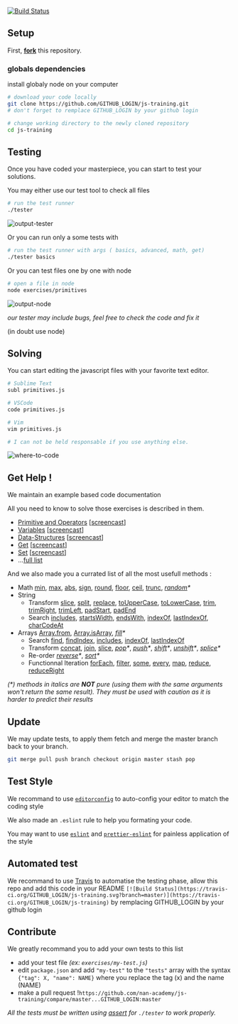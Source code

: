 [![Build Status](https://travis-ci.org/victorleduc/js-training.svg?branch=master)](https://travis-ci.org/nan-academy/js-training)
## Setup
First, [**fork**](https://github.com/nan-academy/js-training/fork?fragment=1) this repository.
### globals dependencies
install globaly node on your computer

```sh
# download your code locally
git clone https://github.com/GITHUB_LOGIN/js-training.git
# don't forget to remplace GITHUB_LOGIN by your github login

# change working directory to the newly cloned repository
cd js-training

```

## Testing
Once you have coded your masterpiece, you can start to test your solutions.

You may either use our test tool to check all files
```sh
# run the test runner
./tester
```
![output-tester](https://github.com/nan-academy/js-training/blob/master/img/output-tester.png)

Or you can run only a some tests with
```sh
# run the test runner with args ( basics, advanced, math, get)
./tester basics
```
Or you can test files one by one with node
```sh
# open a file in node
node exercises/primitives
```
![output-node](https://github.com/nan-academy/js-training/blob/master/img/output-node.png)

*our tester may include bugs, feel free to check the code and fix it*

(in doubt use node)

## Solving
You can start editing the javascript files with your favorite text editor.
```sh
# Sublime Text
subl primitives.js

# VSCode
code primitives.js

# Vim
vim primitives.js

# I can not be held responsable if you use anything else.
```

![where-to-code](https://github.com/nan-academy/js-training/blob/master/img/where-to-code.png)

## Get Help !
We maintain an example based code documentation

All you need to know to solve those exercises is described in them.
- [Primitive and Operators](https://github.com/nan-academy/js-training/blob/master/examples/primitive-and-operators.js) [[screencast](https://scrimba.com/c/cwyaEAd)]
- [Variables](https://github.com/nan-academy/js-training/blob/master/examples/variables.js) [[screencast](https://scrimba.com/c/cLrBKA8)]
- [Data-Structures](https://github.com/nan-academy/js-training/blob/master/examples/data-structures.js) [[screencast](https://scrimba.com/c/c9Py3sG)]
- [Get](https://github.com/nan-academy/js-training/blob/master/examples/get.js) [[screencast](https://scrimba.com/c/cvzg2Tq)]
- [Set](https://github.com/nan-academy/js-training/blob/master/examples/set.js) [[screencast](https://scrimba.com/c/cbWrGcg)]
- ...[full list](https://github.com/nan-academy/js-training/tree/master/examples)

And we also made you a currated list of all the most usefull methods :

- Math
  [min](https://devdocs.io/javascript/global_objects/math/min),
  [max](https://devdocs.io/javascript/global_objects/math/max),
  [abs](https://devdocs.io/javascript/global_objects/math/abs),
  [sign](https://devdocs.io/javascript/global_objects/math/sign),
  [round](https://devdocs.io/javascript/global_objects/math/round),
  [floor](https://devdocs.io/javascript/global_objects/math/floor),
  [ceil](https://devdocs.io/javascript/global_objects/math/ceil),
  [trunc](https://devdocs.io/javascript/global_objects/math/trunc),
  _[random](https://devdocs.io/javascript/global_objects/math/random)*_
- String
  - Transform
    [slice](https://devdocs.io/javascript/global_objects/string/slice),
    [split](https://devdocs.io/javascript/global_objects/string/split),
    [replace](https://devdocs.io/javascript/global_objects/string/replace),
    [toUpperCase](https://devdocs.io/javascript/global_objects/string/touppercase),
    [toLowerCase](https://devdocs.io/javascript/global_objects/string/tolowercase),
    [trim](https://devdocs.io/javascript/global_objects/string/trim),
    [trimRight](https://devdocs.io/javascript/global_objects/string/trimright),
    [trimLeft](https://devdocs.io/javascript/global_objects/string/trimleft),
    [padStart](https://devdocs.io/javascript/global_objects/string/padstart),
    [padEnd](https://devdocs.io/javascript/global_objects/string/padend)
  - Search
    [includes](https://devdocs.io/javascript/global_objects/string/includes),
    [startsWidth](https://devdocs.io/javascript/global_objects/string/startswidth),
    [endsWith](https://devdocs.io/javascript/global_objects/string/endswith),
    [indexOf](https://devdocs.io/javascript/global_objects/string/indexof),
    [lastIndexOf](https://devdocs.io/javascript/global_objects/string/lastindexof),
    [charCodeAt](https://devdocs.io/javascript/global_objects/string/charcodeat)
- Arrays
[Array.from](https://devdocs.io/javascript/global_objects/array/from),
[Array.isArray](https://devdocs.io/javascript/global_objects/array/isarray),
_[fill](https://devdocs.io/javascript/global_objects/array/fill)*_
  - Search
    [find](https://devdocs.io/javascript/global_objects/array/find),
    [findIndex](https://devdocs.io/javascript/global_objects/array/findindex),
    [includes](https://devdocs.io/javascript/global_objects/array/includes),
    [indexOf](https://devdocs.io/javascript/global_objects/array/indexof),
    [lastIndexOf](https://devdocs.io/javascript/global_objects/array/lastindexof)
  - Transform
    [concat](https://devdocs.io/javascript/global_objects/array/concat),
    [join](https://devdocs.io/javascript/global_objects/array/join),
    [slice](https://devdocs.io/javascript/global_objects/array/slice),
    _[pop](https://devdocs.io/javascript/global_objects/array/pop)*_,
    _[push](https://devdocs.io/javascript/global_objects/array/push)*_,
    _[shift](https://devdocs.io/javascript/global_objects/array/shift)*_,
    _[unshift](https://devdocs.io/javascript/global_objects/array/unshift)*_,
    _[splice](https://devdocs.io/javascript/global_objects/array/splice)*_
  - Re-order
    _[reverse](https://devdocs.io/javascript/global_objects/array/reverse)*_,
    _[sort](https://devdocs.io/javascript/global_objects/array/sort)*_
  - Functionnal Iteration
    [forEach](https://devdocs.io/javascript/global_objects/array/foreach),
    [filter](https://devdocs.io/javascript/global_objects/array/filter),
    [some](https://devdocs.io/javascript/global_objects/array/some),
    [every](https://devdocs.io/javascript/global_objects/array/every),
    [map](https://devdocs.io/javascript/global_objects/array/map),
    [reduce](https://devdocs.io/javascript/global_objects/array/reduce),
    [reduceRight](https://devdocs.io/javascript/global_objects/array/reduceright)

_(*) methods in italics are **NOT** pure (using them with the same arguments won't return the same result).
They must be used with caution as it is harder to predict their results_

## Update
We may update tests, to apply them fetch and merge the master branch back to
your branch.

```sh
git merge pull push branch checkout origin master stash pop
```

## Test Style
We recommand to use [`editorconfig`](http://editorconfig.org/#download) to
auto-config your editor to match the coding style

We also made an `.eslint` rule to help you formating your code.

You may want to use [`eslint`](https://eslint.org/) and [`prettier-eslint`](https://github.com/prettier/prettier-eslint) for painless application of
the style

## Automated test
We recommand to use [Travis](https://travis-ci.org) to automatise the testing phase, allow this repo and add this code in your README
`[![Build Status](https://travis-ci.org/GITHUB_LOGIN/js-training.svg?branch=master)](https://travis-ci.org/GITHUB_LOGIN/js-training)`
by remplacing GITHUB_LOGIN by your github login

## Contribute
We greatly recommand you to add your own tests to this list

- add your test file *(ex: `exercises/my-test.js`)*
- edit `package.json` and add `"my-test"` to the `"tests"` array with the syntax `{"tag": X, "name": NAME}` where you replace the tag (x) and the name (NAME)
- make a pull request !`https://github.com/nan-academy/js-training/compare/master...GITHUB_LOGIN:master`

*All the tests must be written using [assert](https://nodejs.org/api/assert.html)
for `./tester` to work properly.*
